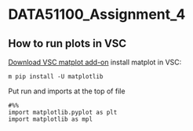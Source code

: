 # DATA51100_Assignment_4

## How to run plots in VSC

[Download VSC matplot add-on](https://marketplace.visualstudio.com/items?itemName=ms-python.python)
install matplot in VSC: 
```
m pip install -U matplotlib
```

Put run and imports at the top of file
``` 
#%%
import matplotlib.pyplot as plt
import matplotlib as mpl
```

